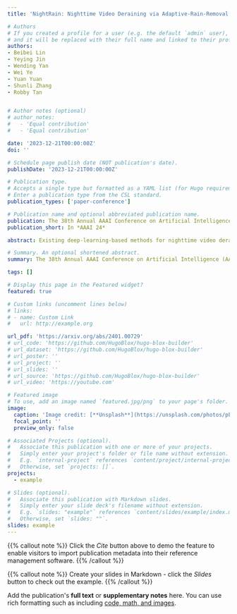 ```yaml
---
title: 'NightRain: Nighttime Video Deraining via Adaptive-Rain-Removal and Adaptive-Correction'

# Authors
# If you created a profile for a user (e.g. the default `admin` user), write the username (folder name) here
# and it will be replaced with their full name and linked to their profile.
authors:
- Beibei Lin
- Yeying Jin
- Wending Yan
- Wei Ye
- Yuan Yuan
- Shunli Zhang
- Robby Tan


# Author notes (optional)
# author_notes:
#   - 'Equal contribution'
#   - 'Equal contribution'

date: '2023-12-21T00:00:00Z'
doi: ''

# Schedule page publish date (NOT publication's date).
publishDate: '2023-12-21T00:00:00Z'

# Publication type.
# Accepts a single type but formatted as a YAML list (for Hugo requirements).
# Enter a publication type from the CSL standard.
publication_types: ['paper-conference']

# Publication name and optional abbreviated publication name.
publication: The 38th Annual AAAI Conference on Artificial Intelligence
publication_short: In *AAAI 24*

abstract: Existing deep-learning-based methods for nighttime video deraining rely on synthetic data due to the absence of real-world paired data. However, the intricacies of the real world, particularly with the presence of light effects and low-light regions affected by noise, create significant domain gaps, hampering synthetic-trained models in removing rain streaks properly and leading to over-saturation and color shifts. Motivated by this, we introduce NightRain, a novel nighttime video deraining method with adaptive-rain-removal and adaptive-correction. Our adaptive-rain-removal uses unlabeled rain videos to enable our model to derain real-world rain videos, particularly in regions affected by complex light effects. The idea is to allow our model to obtain rain-free regions based on the confidence scores. Once rain-free regions and the corresponding regions from our input are obtained, we can have region-based paired real data. These paired data are used to train our model using a teacher-student framework, allowing the model to iteratively learn from less challenging regions to more challenging regions. Our adaptive-correction aims to rectify errors in our model's predictions, such as over-saturation and color shifts. The idea is to learn from clear night input training videos based on the differences or distance between those input videos and their corresponding predictions. Our model learns from these differences, compelling our model to correct the errors. From extensive experiments, our method demonstrates state-of-the-art performance. It achieves a PSNR of 26.73dB, surpassing existing nighttime video deraining methods by a substantial margin of 13.7%.

# Summary. An optional shortened abstract.
summary: The 38th Annual AAAI Conference on Artificial Intelligence (AAAI) 2024

tags: []

# Display this page in the Featured widget?
featured: true

# Custom links (uncomment lines below)
# links:
# - name: Custom Link
#   url: http://example.org

url_pdf: 'https://arxiv.org/abs/2401.00729'
# url_code: 'https://github.com/HugoBlox/hugo-blox-builder'
# url_dataset: 'https://github.com/HugoBlox/hugo-blox-builder'
# url_poster: ''
# url_project: ''
# url_slides: ''
# url_source: 'https://github.com/HugoBlox/hugo-blox-builder'
# url_video: 'https://youtube.com'

# Featured image
# To use, add an image named `featured.jpg/png` to your page's folder.
image:
  caption: 'Image credit: [**Unsplash**](https://unsplash.com/photos/pLCdAaMFLTE)'
  focal_point: ''
  preview_only: false

# Associated Projects (optional).
#   Associate this publication with one or more of your projects.
#   Simply enter your project's folder or file name without extension.
#   E.g. `internal-project` references `content/project/internal-project/index.md`.
#   Otherwise, set `projects: []`.
projects:
  - example

# Slides (optional).
#   Associate this publication with Markdown slides.
#   Simply enter your slide deck's filename without extension.
#   E.g. `slides: "example"` references `content/slides/example/index.md`.
#   Otherwise, set `slides: ""`.
slides: example
---
```


{{% callout note %}}
Click the _Cite_ button above to demo the feature to enable visitors to import publication metadata into their reference management software.
{{% /callout %}}

{{% callout note %}}
Create your slides in Markdown - click the _Slides_ button to check out the example.
{{% /callout %}}

Add the publication's **full text** or **supplementary notes** here. You can use rich formatting such as including [code, math, and images](https://docs.hugoblox.com/content/writing-markdown-latex/).
